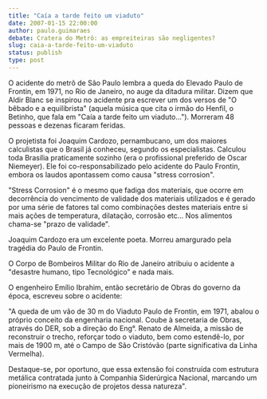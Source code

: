 ```yaml
---
title: "Caía a tarde feito um viaduto"
date: 2007-01-15 22:00:00
author: paulo.guimaraes
debate: Cratera do Metrô: as empreiteiras são negligentes?
slug: caia-a-tarde-feito-um-viaduto
status: publish 
type: post
---
```


O acidente do metrô de São Paulo lembra a queda do Elevado Paulo de Frontin, em 1971, no Rio de Janeiro, no auge da ditadura militar. Dizem que Aldir Blanc se inspirou no acidente pra escrever um dos versos de "O bêbado e a equilibrista" (aquela música que cita o irmão do Henfil, o Betinho, que fala em "Caía a tarde feito um viaduto..."). Morreram 48 pessoas e dezenas ficaram feridas.  
  
 O projetista foi Joaquim Cardozo, pernambucano, um dos maiores calculistas que o Brasil já conheceu, segundo os especialistas. Calculou toda Brasília praticamente sozinho (era o profissional preferido de Oscar Niemeyer). Ele foi co-responsabilizado pelo acidente do Paulo Frontin, embora os laudos apontassem como causa "stress corrosion".  
  
"Stress Corrosion" é o mesmo que fadiga dos materiais, que ocorre em decorrência do vencimento de validade dos materiais utilizados e é gerado por uma série de fatores tal como combinações destes materiais entre si mais ações de temperatura, dilatação, corrosão etc... Nos alimentos chama-se "prazo de validade".  
  
Joaquim Cardozo era um excelente poeta. Morreu amargurado pela tragédia do Paulo de Frontin.  
  
O Corpo de Bombeiros Militar do Rio de Janeiro atribuiu o acidente a "desastre humano, tipo Tecnológico" e nada mais.  
  
O engenheiro Emílio Ibrahim, então secretário de Obras do governo da época, escreveu sobre o acidente:  
  
"A queda de um vão de 30 m do Viaduto Paulo de Frontin, em 1971, abalou o próprio conceito da engenharia nacional. Coube à secretaria de Obras, através do DER, sob a direção do Eng°. Renato de Almeida, a missão de reconstruir o trecho, reforçar todo o viaduto, bem como estendê-lo, por mais de 1900 m, até o Campo de São Cristóvão (parte significativa da Linha Vermelha).  
  
 Destaque-se, por oportuno, que essa extensão foi construída com estrutura metálica contratada junto à Companhia Siderúrgica Nacional, marcando um pioneirismo na execução de projetos dessa natureza".
